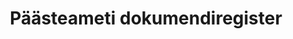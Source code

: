 ---
title: Päästeameti dokumendiregister
title_en: Document register of the Estonian Rescue Board
notes: >-
  Päästeameti dokumendiregistri avalikus vaates on võimalik tutvuda asutuse
  tegevuse käigus loodud või saadud dokumentidega, millele ei ole kehtestatud
  juurdepääsupiirangut.
notes_en: >-
  Document register enables to view different documents (mail exchange,
  contracts, directives etc) wich have been created in the course of the
  institution's activities and are not classified.
category: 
  - Valitsus ja avalik sektor
category_en:
  - Government and Public Sector
resources:
  - name: Dokumendiregister
    url: 'https://adr.rescue.ee/paa/'
    format: HTML
    interactive: 'True'
license: 'https://creativecommons.org/licenses/by-sa/3.0/ee/legalcode'
update_freq: 'http://purl.org/linked-data/sdmx/2009/code#freq-B'
organization: Päästeamet
maintainer_name: ''
maintainer_email: ''
maintainer_phone: ''
date_issued: '28/05/2020'
date_modified: '28/05/2020'
---